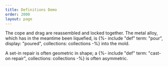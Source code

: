 ```yaml
---
title: Definitions Demo
order: 2000
layout: page
---
```


The cope and drag are reassembled and locked together. The metal alloy, which has in the meantime been liquefied, is {%- include "def" term: "pour",  display: "poured", collections: collections -%} into the mold.

A set-in repair is often geometric in shape; a {%- include "def" term: "cast-on repair", collections: collections -%} is often asymmetric.
